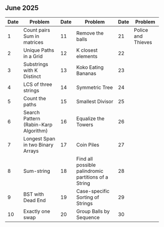 ## June 2025

| Date | Problem                               | Date | Problem                                              | Date | Problem            |
| ---- | ------------------------------------- | ---- | ---------------------------------------------------- | ---- | ------------------ |
| 1    | Count pairs Sum in matrices           | 11   | Remove the balls                                     | 21   | Police and Thieves |
| 2    | Unique Paths in a Grid                | 12   | K closest elements                                   | 22   |                    |
| 3    | Substrings with K Distinct            | 13   | Koko Eating Bananas                                  | 23   |                    |
| 4    | LCS of three strings                  | 14   | Symmetric Tree                                       | 24   |                    |
| 5    | Count the paths                       | 15   | Smallest Divisor                                     | 25   |                    |
| 6    | Search Pattern (Rabin-Karp Algorithm) | 16   | Equalize the Towers                                  | 26   |                    |
| 7    | Longest Span in two Binary Arrays     | 17   | Coin Piles                                           | 27   |                    |
| 8    | Sum-string                            | 18   | Find all possible palindromic partitions of a String | 28   |                    |
| 9    | BST with Dead End                     | 19   | Case-specific Sorting of Strings                     | 29   |                    |
| 10   | Exactly one swap                      | 20   | Group Balls by Sequence                              | 30   |                    |
